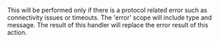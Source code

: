 This will be performed only if there is a protocol related error such as connectivity issues or timeouts. The 'error' scope will include type and message. The result of this handler will replace the error result of this action.